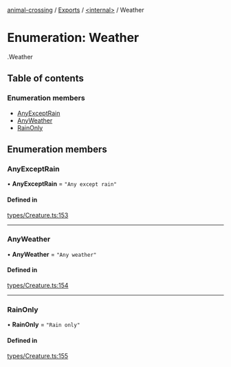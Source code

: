[animal-crossing](../README.md) / [Exports](../modules.md) / [<internal\>](../modules/internal_.md) / Weather

# Enumeration: Weather

[<internal>](../modules/internal_.md).Weather

## Table of contents

### Enumeration members

- [AnyExceptRain](internal_.Weather.md#anyexceptrain)
- [AnyWeather](internal_.Weather.md#anyweather)
- [RainOnly](internal_.Weather.md#rainonly)

## Enumeration members

### AnyExceptRain

• **AnyExceptRain** = `"Any except rain"`

#### Defined in

[types/Creature.ts:153](https://github.com/Norviah/animal-crossing/blob/d6e407b/module/types/Creature.ts#L153)

___

### AnyWeather

• **AnyWeather** = `"Any weather"`

#### Defined in

[types/Creature.ts:154](https://github.com/Norviah/animal-crossing/blob/d6e407b/module/types/Creature.ts#L154)

___

### RainOnly

• **RainOnly** = `"Rain only"`

#### Defined in

[types/Creature.ts:155](https://github.com/Norviah/animal-crossing/blob/d6e407b/module/types/Creature.ts#L155)
